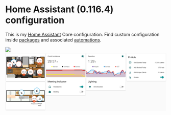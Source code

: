 # Home Assistant (0.116.4) configuration
This is my [Home Assistant](https://home-assistant.io/) Core configuration.
Find custom configuration inside [packages](/packages) and associated [automations](/automations).

<a href="https://travis-ci.com/github/thebino/Home-AssistantConfig"><img src="https://travis-ci.com/thebino/Home-AssistantConfig.svg?branch=master"/></a>
![Screenshot](Dashboard.png)

